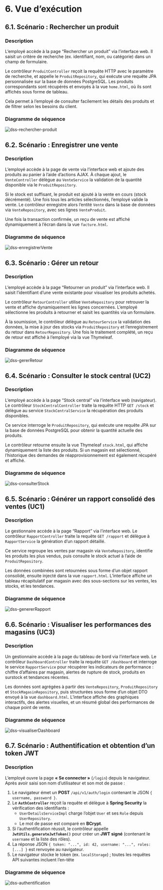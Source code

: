 # 6. Vue d’exécution

## 6.1. Scénario : Rechercher un produit

### Description
L’employé accède à la page “Rechercher un produit” via l’interface web. 
Il saisit un critère de recherche (ex. identifiant, nom, ou catégorie) dans un champ de formulaire. 

Le contrôleur `ProduitController` reçoit la requête HTTP avec le paramètre de recherche, 
et appelle le `ProduitRepository`, qui exécute une requête JPA personnalisée 
sur la base de données PostgreSQL. Les produits correspondants sont récupérés 
et envoyés à la vue `home.html`, où ils sont affichés sous forme de tableau. 

Cela permet à l’employé de consulter facilement les détails des produits 
et de filtrer selon les besoins du client.

### Diagramme de séquence
![dss-rechercher-produit](https://img.plantuml.biz/plantuml/svg/XLMxRXD15Eqj-H-ktE0W4WGb8a0m1YAPLsoHXcOoUsqFcfrPvc7YZfQQYewEc9e_s3_9bt3lUBqFAq1XoMlVnpddddltYG_2XPZhVY-ee16UJQTm_UKRdA5SekCFH0E5irbK0ORJmYcpWAVM1ZZ7YuD-hz-x1SV7nt0Y0qO7_BzKXT3yOxydPB0EndcXxHgRu97D2-k52PwhR4CB0g8urGGOl1OhjH2f8WSCPyjrZXh5_600miFxY7i9RxS8HzO4PxL6b-AQnvl3pv1WA8AuJk7ysEzb8eWBuP6Yh0yBXzDtam5Z9-3bro0AX7lm0AP2UOMGHP1EXVBAqNS4jzCDc5D570uVCMHA4bAMLnHM_e2xbQWUXY_6imEMPdBzvJkcb783Dgwef1PGYCLUQNgeapCielAWALMPW6uk9C9dl630t9DQDoeGWfUpsLkWXat_nvyYklNnqT5HmY2eqQTO_We8w0EWMJ4S1454kL3vM_DOn0fbiePm8Y-l0c4Tf4836Ahi3XYR4mMG8fIRXNKAAwzCi5F6OVdJahDqgss7Q-f3ngn5zgpxttkqo19rdYYHRieLwBmrHcZbcPH7RKrTc_6TQX15WLI0s27avIOiRPRcx6gta2emjqO6HTdPLXWqaP5N8Z1POucCKujb03llU75yoMD63m_wlKEOAvCzNPzcnEcWUNvjSquHoj36dIwCTJWYLmw9T2jgH4kIgDyOAtV__h_kYSd-NOlyGLNGPC2yRXYbN5gQJ81iRKIkI8OSQTNOc2maIIE9y4vFpn8AciEQpm2m5dEboKMUbKjZe_4r2yWBDvwCHpEu3HyCF3zxywhPWVENuxCnx0oCdK5TbXiPmtQOjSEuu8gSmBPBgyu39bkG9LB_Lj_3naKJvSF3wd8yubQjC8V1HcVImfAtaejzWr1QHzGAQp9cA-9bxRaMt_rLTUN6Hnt4VhxVqlJj039r813RPVLxozezNlUfzCbyhkHoUrWwTVXgjLUelbmrmS7IvdYq3BaULCjPqQtPtk0DyT7o47It6Q7CRLPUqQvXXLub1LSHkvInFcS4Q7TLwPmc6jYkIT6UxnBTS7fVnAshoitkl7PkP9tVYg_kJMjsf4LSKGE6y8JydzwMVm00)

## 6.2. Scénario : Enregistrer une vente

### Description
L’employé accède à la page de vente via l’interface web et ajoute des produits au panier 
à l’aide d’actions AJAX. À chaque ajout, le `VenteController` délègue au `VenteService` 
la validation de la quantité disponible via le `ProduitRepository`.

Si le stock est suffisant, le produit est ajouté à la vente en cours (stock décrémenté). 
Une fois tous les articles sélectionnés, l’employé valide la vente. Le contrôleur 
enregistre alors l’entité `Vente` dans la base de données via `VenteRepository`, 
avec ses lignes `VenteProduit`.

Une fois la transaction confirmée, un reçu de vente est affiché dynamiquement à l’écran 
dans la vue `facture.html`.

### Diagramme de séquence
![dss-enregistrerVente](https://img.plantuml.biz/plantuml/svg/XLNDRjD04BvRyZkCSag0f09kI2bDMvSMIXDYat90GbjxaYuuNdTt7IcgaBXovWMuGPyZRyAJC5x_coJaaltvPkQRcM_7HqepgPDbQ5kQwn3Xr7NXpxSVu4GI5rnfYHAI2665aKRekh7aqGAEXT1mZJSzsx8jvciXmLd6eLYZRSNaaFiyPf66pXLRyGNJcCWK3btlTht44Dcyrm6cO9Qq3MPfd1CHQId24AL1LTjjO1VbYljeaFcw1SkfJJ4MYXFNjS7MJbluYHH1mdKBNplTHgE5BiziAs2QtJ25v5WelP3elhlif8KR3c7pNRCOuIcyW97lRtuhO0cGLqvb7mvjAoS9_SEqLeHYAIf0sFo4WnpNVULur8Zqdc1LiGXzxdaJeEi2QrkrwtxfLA8MYQGkPwZ1hLw6m5Revst727m2g2RfPodfpoBHG7pYh3hRIViXlwD5nw0fSfbZPm_joTWjUH-m883xFCP5y0Jk4geyr_YrcT5XeO2qKbcml6tTBSPKj09EbhN-alMSHy7n-YAex0XTXwGMPJl9m7KkdHCF7i772CwcuxT5HLHwS7tkJ1tW0GpX9RcfxFh_1CvthM2Dp4e8lRrGWzB2_m8gcS-veiHi2-YtCx4bLqOzL1sPctQBWa0VxdgP_RvKtqzEHvxJID0bZPLUXZ0O35eqsYqkz6Awj7cmBGo9LyQ7HxkIQNj1AR58Wrn4mGw1Dv8kdisACnYz7dteDMNzdF1dF68X4T1SHFibFIDSGDv2bhsL_olQmDJ1AZUyD_izEiPg4fkXqZK6JUtMPbbTkvWT6-tMqELi8goYPrvwh2xQBR-uSfsfHt_UECjJmUDiyIak1TkKTJtA-4t3UIC_NqHpBfUcrZMQxGfcaoW7RnumRzg8XEBViWMQDksORW6Nw9jUhb0gcDCNAv5enbpUhgg6wUGmFf4CDx-ITBWLpKrZ7f7ApFVoBm00)

## 6.3. Scénario : Gérer un retour

### Description
L’employé accède à la page “Retourner un produit” via l’interface web. 
Il saisit l’identifiant d’une vente existante pour visualiser les produits achetés. 

Le contrôleur `RetourController` utilise `VenteRepository` pour retrouver la vente 
et affiche dynamiquement les lignes concernées. L’employé sélectionne les produits à retourner 
et saisit les quantités via un formulaire.

À la soumission, le contrôleur délègue au `RetourService` la validation des données, 
la mise à jour des stocks via `ProduitRepository` et l’enregistrement du retour dans 
`RetourRepository`. Une fois le traitement complété, un reçu de retour est affiché 
à l’employé via la vue Thymeleaf.

### Diagramme de séquence
![dss-gererRetour](https://img.plantuml.biz/plantuml/svg/ZLNBRjD05DrRyZzSTPLI6iHZXHHecvWsecr2RDeD4fhQD-c0xJ4puuZikcNDYXqxo7VuJ_ebtF7RRa0i8jipvynzd7CdHqepgTCej2tDTOWmSLsul_iEfzbMeeGq1ebQf186RY9vl88J8JHSuys-RTaMyxMGu4H9A3PeMmcTnNsUi5Z3tYLRynNJI5o2my2xtKGO8blkxm5JS9Ns2Oiyq5Z4MeemH9d3ci-TQ1VbclkOGylt7kuAOuqBJ8JYbEkcY5sjxJop1suMU-Yv547ATG_UMhMjW6bsmnGIM2YzakY-EzypZHkD8FkcMOBm55x2iUzdlnLaFo5aaB0LGe1LtqSZsoeR38UlJDk8m0o1CCHuKkbpwdYaYTadMDCsGfzvtXnekyBQLckxFhFOYn6MGaPfoBYiSXZUQcEGTjRFYB10_nOb_KosbFZQT7LtlefnQX64ztS_ffCs_1y9psTkdJ4zobXN1QjNGAKdSPSy3ausqs2GdpyDJ4_gRS8sGX3OTSwTiGUFu4CCRnQpYx86-he-SnOEy016yDgsMgJ3NhmoeLQCVZMxKovqN2wvQM282fB2EAhRddRJdvkCiss8lkOY9boBH4we1FoBPrJD98rhtW5yISdDN6VRxY7_gyoQXJp01vugXv4e64jSSQNfEYb6gLBcCKGiAST5aKmLnOZK316T476LM_sJyRcfMcdXVrOm-5hNGVGsfw_p-_das7EQgabWb-QXB9rC2yFXi9D1C_MvVTSuAEVi04A-Yb4L08hRGlR3JYzTP-7Hmvj1JIzUFfQvFF1M9_3iRVVyJcDz4I-vZ9YHj6kK5xGxRktcXgYBwsjQPbRhb6sxOhPkY80kXS9y8YtDQsuhYTclj3GCeIlhDVxE0L3TFhPrX76G_-dy0G00)

## 6.4. Scénario : Consulter le stock central (UC2)

### Description
L’employé accède à la page “Stock central” via l’interface web (navigateur). 
Le contrôleur `StockCentralController` traite la requête HTTP `GET /stock` 
et délègue au service `StockCentralService` la récupération des produits disponibles. 

Ce service interroge le `ProduitRepository`, qui exécute une requête JPA 
sur la base de données PostgreSQL pour obtenir la quantité actuelle des produits. 

Le contrôleur retourne ensuite la vue Thymeleaf `stock.html`, 
qui affiche dynamiquement la liste des produits. 
Si un magasin est sélectionné, l’historique des demandes de réapprovisionnement 
est également récupéré et affiché.

### Diagramme de séquence
![dss-consulterStock](https://img.plantuml.biz/plantuml/svg/XLHBRjim4DqBq1q6NZajukw3oldOQbF0QLtBQ3O50beQoqGfKYKf0zxb3brrrsLz3jqa9-b8fcL5JjoTD7nlvl7D3A-CPTeMcV0zowr064SHF3t-Wf6IfX0MDL3GM1N_W1YbrKn0FyerbodSA6NX7XTdlkTxBBPAGvZbGctGztBAocEUCscXzvcjUSei5hg2Gt--scGea2tFUi0CV2kwXAYgDzgL8o5MAo5Gr-33xmbEX7hDOwm9xhk3dcgL5DpEC5U6a_9DZMr5E_WxbZB3PGVVYlfUmYnRC8EKN1cRQeo-JdgLDK40KRaL65kk92HC6X1FZx-v97UNB4O80jzppi7viF83Be35SVatGIZ_mBkT_zybh3c336K1gW31KVfU1IREmHQYtixdK_WOpXtnCjl9_9G4Wy70APgebFyaRbPkBITMfQ6LX58wuoXVYjOvOyRSv4hoXK3JfxxlCGHlUKUK9PV9jH0LfdrGuHfp21Q5at0qXpVLtJxCljn1xkeGxO0xFqe_uSQ-Tw5XfyGpwHrWexThMGT7yomiED_0DDsJvVQaJMFCc4pGJ9bsiz5lp7zkLtjS3rFbdBlPlCX-cV9VJ-iXUDXlBqNlRyDPkB_T0qyWWCiZmryLM5lLFXs-Bksu5rtYoOPqm2WJDxtNooMFLop5exbjzaUZLOMMj8xr_GShcmbQsZN6pP31MqXSmzmY4Nk_Y1Uk20AjDJrMnO665bOaJ-bgWof5LwIiVaF_0G00)

## 6.5. Scénario : Générer un rapport consolidé des ventes (UC1)

### Description
Le gestionnaire accède à la page “Rapport” via l’interface web. Le contrôleur `RapportController` traite la requête `GET /rapport` et délègue à `RapportService` la génération d’un rapport détaillé.  

Ce service regroupe les ventes par magasin via `VenteRepository`, identifie les produits les plus vendus, puis consulte le stock actuel à l’aide de `ProduitRepository`.  

Les données combinées sont retournées sous forme d’un objet rapport consolidé, ensuite injecté dans la vue `rapport.html`. L’interface affiche un tableau récapitulatif par magasin avec des sous-sections sur les ventes, les stocks, et les tendances.

### Diagramme de séquence  
![dss-genererRapport](https://img.plantuml.biz/plantuml/svg/ZLRDRXj73BuRq3iGlbGEx1RzknIr4LjItGPAf4fAYW85dD4kjPfqDBEP7y6-vTfpJxtrLgldli6-IPwavEnA-sF3xKcxioG_ykD7ZfuxBwmF6zKxyj8hXE5y3Xy__0xNnKuNEuiMWWOhyjnO3udHpYYP5Zj8qS4MjQUV_ZotKcTmPOo7dt1vqZlg7Nq2v-VdS9bu31RuUo9peVYmToGIRonSe_FIQ2sanTfZO3QvSK9xnw5A-vnIbEolFHo_4bkPYHYM3VgBzTq65OhLoJ481sy2TXncPV83exqrIg6DTlNhu-Ppj5kPOBIjdZk6RxZw6LAsaigvAz7tPntRgJLfaBvZtJZjsC-zINvzAJBXfEuunK-bIogyM0g75DyudrcS_pW-PYg9n-8tBtA4p-4RQa9It3ie_WJrySCVaZAqAv4WCBND9i3P1TD77e8zKcINp_Qzxr-F5YVSfJ52rlHAb7nFNYv4gInDy4Q32VoY96hOeEQQH7X4HfmiGn9otH1AuFl5OWe4U82Fm08ilW_5tnw14g2NuY_o9UA0X9kmV_6FOc6yVT3pjsrQlY2CMR5BGauQ5rnBKz1CJ2CTIgvI07bbg96ceWBexnbfebDTghZFA3KbOgtUXgJ4g3aWEbmLT5Fil6GTzexsEDo9lPG8T2LrUgdK0MtlQSiIxgaBddYdr5LT1MgBcIJmOXVVu6eOwJx49P1QDuGo7ur7WmKyW-zcavTL50QSxKbdCxnbJ4ynOIi5l9XUGcweQBprDigXpe3H6W1ddQB6bDktyU2YbLMBRZPYTZSvKKfFQIjwtT0loVQ7b3x8bKpgXkRbXD63oOFY_ChkFi5pDPHkZ6wgWgFFQN0byvTvZWfI6gAWiTPYZjRnC2Zfc1QIliY8zAnC8x8ZgzJGHdwM9DypXwmkzxzwKjLn8zDJ64nUlrhqdvt0BxhHgPlAX4-lPvFNKxZwkU76nvFPS3JZunW1XgFvuCa6BKn-8F2_EjGYcqlCYJlEZCXhT-ehyk576e741-QJh1qljGUjEQowxWZGSBgWVDrdBRSemYqzbw6gs2ukXqsvH-Dy7I8-BVuOvERWs26fcLTKSNDTNxHGMbJ5ysvADJDVywvs3ZTB9RAIqfHqLOwlvs7FgMviizJTdCF5vD4zszeRrL8YjT2IDijt5BrSKe50G6mngORij2NLKuY6L0GdtjoGXvl38YqYozDHvl3fsczK6N5VooCRK-ftIFyKU8tlSq-5PY71ngJ5FVqICkgjaN6fRWdhSEyVxX1AedMTqJssecsmRWIjj-C3RbftsbQwmFECJ11TieH3-_fE-pNlQhxki8oMKUWr7pZMdYUz2vt4lpFFMVlyl-fV)

## 6.6. Scénario : Visualiser les performances des magasins (UC3)

### Description
Un gestionnaire accède à la page du tableau de bord via l’interface web. Le contrôleur `DashboardController` traite la requête `GET /dashboard` et interroge le service `RapportService` pour récupérer les indicateurs de performance : chiffre d’affaires par magasin, alertes de rupture de stock, produits en surstock et tendances récentes.

Les données sont agrégées à partir des `VenteRepository`, `ProduitRepository` et `StockMagasinRepository`, puis structurées sous forme d’un objet DTO envoyé à la vue `dashboard.html`. L’interface affiche des graphiques interactifs, des alertes visuelles, et un résumé global des performances de chaque point de vente.

### Diagramme de séquence  
![dss-visualiserDashboard](https://img.plantuml.biz/plantuml/svg/bLZBRXit5DqRy3zSU1EfaDFtnaYCE8wRfB5hLr8S52ZWK3EKH7HU9ZbgZA90jbrtrLsNTjVz0_r9lgJdafodbBfT6F3Cy77kkUSUNkg9iKBRCarsTwooYQHdambzUFyxNIfJYaGPgIcHXWgfvxbEHHRX8SPVAXR2gCpGO59ebIteQPvRUYDdmzsTtPq7zFZnOpgAh2mryVT85IBXbxix8hAvfkVIM9LdcL1QylXJIOlMAzAoqEix8pChgSoej0fWX5jFt8ZCugMaLIaf_l3-3vaPcSw0tfGURbwixxJWrRfe7pRWZlEqo0rMCeoQ1a97IsLbP4liVdPvJAsuXXvv0QeKHuBjzxuJAxNmWDpywV8cbOaKy-4U2KENfGlh9V3hkOWa_On1FehrdQGYvq3cSnKj0yCgYrNarZEq0lao0RTM82fHlXlHGejYgQvBQKOa4gcjD4CNJGVKM1H5hkrndbcT9nZci3IF3CazhVzE67c8SS5iOJxZqFAwNF-5vUd5T7f1YG9SGwAaW0LyqYpNyKStdqYzKf5qEuV_UTlmBwNhEwiGCxBB-lBRajK2vAT8zuWIP5Giy7tXCaZI-bUPI6wCTFcC8HF6jGdYaXKpbaYjWinkV2wgTuoZ-LQd8sGZYjPtCP21Rrhn54CoqtAX3FXY4WPGo7oklUQGF1Ogqc5b5hl2605gz71BMYvq7fVAzc2rtZAmmNdXv2yJmiHX6oYgBvNMybfWFzAvgyis4IWojvWXemXlWCOml4qi4vj7FvtvUkW1Sf-sy1HKuWdYHPYXJArOcGp8y3o7R2cWqAhQtDwnW6u4qhPtaHkxq7Bo_UaUh_zKk5ms4MYPY400114X0Lg4QcdLZT1ayz8ugKPD2Q-Kg60-muxqxSMHsnw5llxDYaBIvtG0GuhMjzl4J5pURKkY_KCkOSpXg6ynRFqdVHeBivpb0kC7pq-cmss-5ILSfCw8zgRTJVO8v1cdPTMn1IU_V0OTASrcnyPNeaveaUGpaRX060mmDQKCQAv00QG5p44ITH7x8S371PQP5Bf1z3PFmJHWShqn6r7B4jvkUCZR7fDVOEin95RM9ainrgXguq5L6IvPGGkEu1PuX58PmW48jCT-zb6OUY5qaEYWOhcD4GYTIDZnmoeT3jbGSei3Xql4b_88d2nqpfZRk5ne5HBEUMKLW3M79T-3QrpnZ1JR6t3pV7p--eAU_a3o7JDaQw_VKXhDNjYugGxiF3avFJcULeElL3oYoUkpGGeAeFOh5zkGVipec_7vMULLUAntRsPsKFBglJCei18EeR23sQ2e1M-_HzCf_F7HBs7mo1F_ws4GeYjzBL6oEfFkpCRcdg_2YsJGdTbAsR3FKaSqOowIn0g0zOS5dhrKZ2yW_yqWeWe0tlgWczE6yZ8Sms8XUph_SelE-IZqfszZVFT8EzYyESd6PS7TnNavmI7FKxUAEvPeisBfyb7jDQZj7T-kIvSY89SP6urRQjXNSctcGSb7IL9lLnMDio6TBsJZgHksxi_6ed2-fdqAyuKpEOoPgmHa1kgQBJyYw4-yODt2Lo7l7f9lkzZGa_MjzOVy1XI4E-kT6jl4sOxSYRDzv1rsO7PovTvx3DBwHd7Q2ANgMmvGsWWvglLGfmRmjCymvwPAJ3SfzMQEE6w3_0p3NKurnVJILB7V9z_8Kg5BF20Ulqz1Njm1E8aek0_4IPynd4T-DAMUyNsgDDWTVbWD4--wnV0L7v-j3gnkUcWfPp4EbDYNypt5CAsclU1P_wf_3hRTymMROsT2jozK5XnirRsfrC3kitRtp8u-yQjjL4Ux4CFczHdI1VBVxFpDoSch0VeXUULM6_vVK-_FRrjijv6gxRPf9TfPybUYokgnM5nkBQHDbm_nZghPxFCVC-X68G3d4BlRHwTfbUNAjI29uXfpzjBST71KO9W3F8WGqSmVis7POS-jlsQtvb32xSafiKv_ltMg8VGRmS7nKNt1QhNsZknfNd9EadO8hLux73RLQUHhMijibTzKTwYMpXtyTgNK7MUTlxghUxYqQK9Y9QFsDJ7alu3zeiyxEtLzdcOAf1_RlrR2sb9yibQhMOdCWwiqZzUtQ9VgsslJR09FfoC-gEwhzEhYPSqHn-YJu_5qcbjMYUQEiziZ7tW7uhhVSg5gznxLm9RBHbgvtXM7eeVW3uTXCtHJU3sF6ZINQVThnHFcZ7y2-GS0)

## 6.7. Scénario : Authentification et obtention d’un token JWT

### Description  
L’employé ouvre la page **« Se connecter »** (`/login`) depuis le navigateur.  
Après avoir saisi son nom d’utilisateur et son mot de passe :

1. Le navigateur émet un **POST** `/api/v1/auth/login` contenant le JSON `{ username, password }`.  
2. Le **`AuthController`** reçoit la requête et délègue à **Spring Security** la vérification des identifiants :  
   - `UserDetailsServiceImpl` charge l’objet `User` et ses `Role` depuis `UserRepository`.  
   - Le mot de passe est comparé en **BCrypt**.  
3. Si l’authentification réussit, le contrôleur appelle **`JwtUtils.generateJwtToken()`** pour créer un **JWT signé** (contenant le `username` et la liste des rôles).  
4. La réponse JSON `{ token: "...", id: 42, username: "...", roles: [...] }` est renvoyée au navigateur.  
5. Le navigateur stocke le token (ex. `localStorage`) ; toutes les requêtes API suivantes incluent l’en-tête  

### Diagramme de séquence  
![dss-authentification](https://img.plantuml.biz/plantuml/svg/VP9DJiCm48NtaNA7KJQaYog5PHQeAIg88j5ABMB3nZIcZ71jOqzQ5SI1oZLwCIPEVq4YgzZpvhrlhEbw4ewgkOeZCINZe3-togna73sRIfV2hQ3dpD9B5qTJeyaP1KbHqUjLSr3IFUaq4nQpnNack90fCqFTIa1u249YRyiXE4KhD44oMD83eV91meTVpXFp9lKrAf8kA9hVE8gZBHkqBtTGaCDOe4S98JMpmlkbSMKSxGIitL80i7eq74_WBowaW_7mlXL7UottCHg4BuUPrD89admLy5AMxiljeumS1e-JOviJrejE1uPty0bKcmGjVDMJdK5XhLHGZ6wXKhHPEvILEvcYUOO6vwP_6C8wKrP87Y2jKut33q5esBqdXUCE3c7QVVlfO0kXiFnli5rVpk37BbnAHarqOV6m3GahdNolDjyaeNvWgGbVSBFcbUfANOPL-m40)
